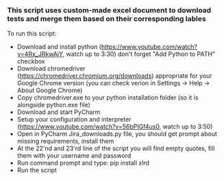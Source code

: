 ### This script uses custom-made excel document to download tests and merge them based on their corresponding lables

To run this script:
- Download and install python (https://www.youtube.com/watch?v=4Rx_JRkwAjY, watch up to 3:30) don't forget "Add Python to PATH" checkbox
- Download chromedriver (https://chromedriver.chromium.org/downloads) appropriate for your Google Chrome version (you can check verion in Settings -> Help -> About Google Chrome)
- Copy chromedriver.exe to your python installation folder (so it is alongside python.exe file)
- Download and start PyCharm
- Setup your configuration and interpreter (https://www.youtube.com/watch?v=56bPIGf4us0, watch up to 3:50) 
- Open in PyCharm Jira_downloads.py file, you should get prompt about missing requirements, install them
- At the 22'nd and 23'rd line of the script you will find empty quotes, fill them with your username and password
- Run command prompt and type: pip install xlrd
- Run the script